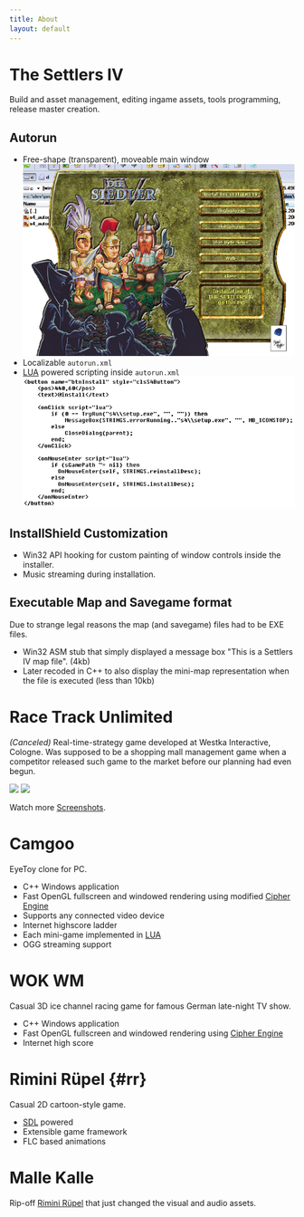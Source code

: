 ```yaml
---
title: About
layout: default
---
```


[lua]: http://www.lua.org
[cipher]: http://www.cipherengine.com

The Settlers IV
===============

Build and asset management, editing ingame assets, tools programming, release master creation. 

Autorun
-------

* Free-shape (transparent), moveable main window
![Autorun window](images/s4_autorun.png)
* Localizable `autorun.xml`
* [LUA][lua] powered scripting inside `autorun.xml`
![Lua Scripting](images/s4_autorun_lua.png)


InstallShield Customization
---------------------------

* Win32 API hooking for custom painting of window controls inside the installer.
* Music streaming during installation.

Executable Map and Savegame format
----------------------------------

Due to strange legal reasons the map (and savegame) files had to be EXE files.

* Win32 ASM stub that simply displayed a message box "This is a Settlers IV map file". (4kb)
* Later recoded in C++ to also display the mini-map representation when the file is executed (less than 10kb)

Race Track Unlimited
====================

_(Canceled)_ Real-time-strategy game developed at Westka Interactive, Cologne.
Was supposed to be a shopping mall management game when a competitor released such game to the market before our planning had even begun.

![](http://image.com.com/gamespot/images/2002/vgnews/082902/race_screen001.jpg)
![](http://image.com.com/gamespot/images/2002/vgnews/082902/race_screen002.jpg)

Watch more [Screenshots](http://www.gamershell.com/screenpop.php?id=35206).


Camgoo
======

EyeToy clone for PC.

* C++ Windows application
* Fast OpenGL fullscreen and windowed rendering using modified [Cipher Engine][cipher]
* Supports any connected video device
* Internet highscore ladder
* Each mini-game implemented in [LUA][lua]
* OGG streaming support

WOK WM
======

Casual 3D ice channel racing game for famous German late-night TV show.

* C++ Windows application
* Fast OpenGL fullscreen and windowed rendering using [Cipher Engine][cipher]
* Internet high score

Rimini Rüpel {#rr}
============

Casual 2D cartoon-style game.

* [SDL](http://www.sdl.org) powered
* Extensible game framework
* FLC based animations

Malle Kalle
===========

Rip-off [Rimini Rüpel](#rr) that just changed the visual and audio assets.
